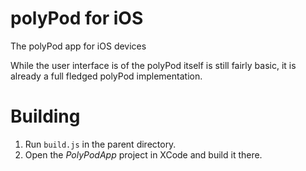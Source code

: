 # polyPod for iOS

The polyPod app for iOS devices

While the user interface is of the polyPod itself is still fairly basic, it is
already a full fledged polyPod implementation.

# Building

1. Run `build.js` in the parent directory.
3. Open the _PolyPodApp_ project in XCode and build it there.
